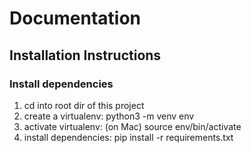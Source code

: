 # Documentation

## Installation Instructions
### Install dependencies
1. cd into root dir of this project
2. create a virtualenv: python3 -m venv env
3. activate virtualenv: (on Mac) source env/bin/activate
4. install dependencies: pip install -r requirements.txt